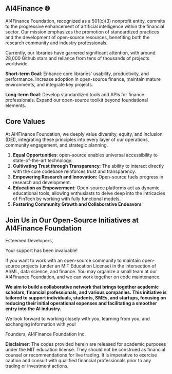 <!--
📣 **FinGPT Project 2024 Recruitment**: Embark on a journey to redefine financial technology with AI. Be a part of the FinGPT revolution, shaping the future of finance. [**FinGPT Syllabus**](https://ai4finance-columbia.notion.site/FinGPT-Syllabus-6d187e65eaff4c28822ebd330f28159f)
-->

## AI4Finance 🌐

<!--

**Here are some ideas to get you started:**

🙋‍♀️ A short introduction - what is your organization all about?
🌈 Contribution guidelines - how can the community get involved?
👩‍💻 Useful resources - where can the community find your docs? Is there anything else the community should know?
🍿 Fun facts - what does your team eat for breakfast?
🧙 Remember, you can do mighty things with the power of [Markdown](https://docs.github.com/github/writing-on-github/getting-started-with-writing-and-formatting-on-github/basic-writing-and-formatting-syntax)
-->

AI4Finance Foundation, recognized as a 501(c)(3) nonprofit entity, commits to the progressive enhancement of artificial intelligence within the financial sector. Our mission emphasizes the promotion of standardized practices and the development of open-source resources, benefiting both the research community and industry professionals.

Currently, our libraries have garnered significant attention, with around 28,000 Github stars and reliance from tens of thousands of projects worldwide. 

**Short-term Goal**: Enhance core libraries' usability, productivity, and performance. Increase adoption in open-source finance, maintain mature environments, and integrate key projects.

**Long-term Goal**: Develop standardized tools and APIs for finance professionals. Expand our open-source toolkit beyond foundational elements.

## Core Values

At AI4Finance Foundation, we deeply value diversity, equity, and inclusion (DEI), integrating these principles into every layer of our operations, community engagement, and strategic planning.

1. **Equal Opportunities**: open-source enables universal accessibility to state-of-the-art technology.
2. **Cultivating Trust through Transparency**: The ability to interact directly with the core codebase reinforces trust and transparency.
3. **Empowering Research and Innovation:** Open-source fuels progress in research and development.
4. **Education as Empowerment**: Open-source platforms act as dynamic educational tools, allowing enthusiasts to delve deep into the intricacies of FinTech by working with fully functional models.
5. **Fostering Community Growth and Collaborative Endeavors**

## Join Us in Our Open-Source Initiatives at AI4Finance Foundation

Esteemed Developers,

Your support has been invaluable!

If you want to work with an open-source community to maintain open-source projects (under an MIT Education License) in the intersection of AI/ML, data science, and finance. You may organize a small team at our AI4Finance Foundation, and we can work together on code maintenance.

**We aim to build a collaborative network that brings together academic scholars, financial professionals, and various companies. This initiative is tailored to support individuals, students, SMEs, and startups, focusing on reducing their initial operational expenses and facilitating a smoother entry into the AI industry.**

We look forward to working closely with you, learning from you, and exchanging information with you!

Founders, AI4Finance Foundation Inc.

**Disclaimer**: The codes provided herein are released for academic purposes under the MIT education license. They should not be construed as financial counsel or recommendations for live trading. It is imperative to exercise caution and consult with qualified financial professionals prior to any trading or investment actions.


